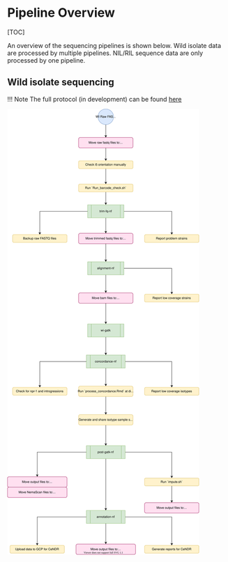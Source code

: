 # Pipeline Overview

[TOC]

An overview of the sequencing pipelines is shown below. Wild isolate data are processed by multiple pipelines. NIL/RIL sequence data are only processed by one pipeline.

## Wild isolate sequencing

!!! Note
	The full protocol (in development) can be found [here](https://katiesevans9.notion.site/Wild-isolate-sequence-analysis-protocol-00e76cc7f55f4bf6ab644dd99c883727)

![wi overview](../img/pipeline-overview.drawio.svg)
